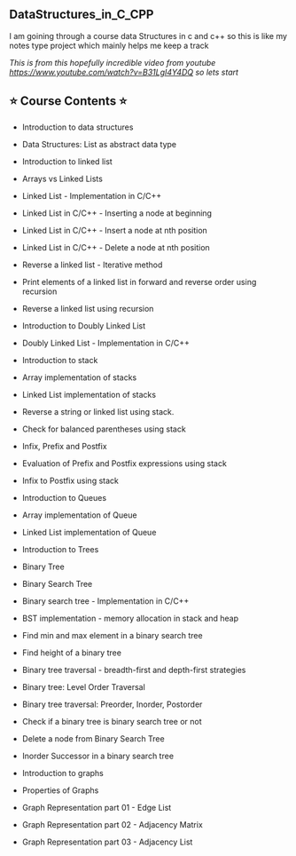 ## DataStructures_in_C_CPP

I am goining through a course data Structures in c and c++ so this is like my notes type project which mainly helps me keep a track 

_This is from this hopefully incredible video from youtube https://www.youtube.com/watch?v=B31LgI4Y4DQ_
_so lets start_

## ⭐️ Course Contents ⭐️

- Introduction to data structures

- Data Structures: List as abstract data type
- Introduction to linked list
- Arrays vs Linked Lists
- Linked List - Implementation in C/C++
- Linked List in C/C++ - Inserting a node at beginning
- Linked List in C/C++ - Insert a node at nth position
- Linked List in C/C++ - Delete a node at nth position
- Reverse a linked list - Iterative method
- Print elements of a linked list in forward and reverse order using recursion
-  Reverse a linked list using recursion
-  Introduction to Doubly Linked List
-  Doubly Linked List - Implementation in C/C++
-  Introduction to stack
-  Array implementation of stacks
-  Linked List implementation of stacks
-  Reverse a string or linked list using stack.
-  Check for balanced parentheses using stack
-  Infix, Prefix and Postfix
-  Evaluation of Prefix and Postfix expressions using stack
-  Infix to Postfix using stack
-  Introduction to Queues
-  Array implementation of Queue
-  Linked List implementation of Queue
- Introduction to Trees
- Binary Tree
- Binary Search Tree
-  Binary search tree - Implementation in C/C++
- BST implementation - memory allocation in stack and heap
- Find min and max element in a binary search tree
-  Find height of a binary tree
-  Binary tree traversal - breadth-first and depth-first strategies
- Binary tree: Level Order Traversal
- Binary tree traversal: Preorder, Inorder, Postorder
- Check if a binary tree is binary search tree or not
- Delete a node from Binary Search Tree
-  Inorder Successor in a binary search tree
-  Introduction to graphs
-  Properties of Graphs
-  Graph Representation part 01 - Edge List
-  Graph Representation part 02 - Adjacency Matrix
- Graph Representation part 03 - Adjacency List

